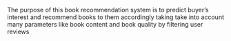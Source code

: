  The purpose of this  book recommendation system is to predict buyer’s interest and recommend books to them accordingly taking take into account many parameters like book content and book quality by filtering user reviews
